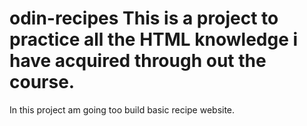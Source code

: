 # odin-recipes This is a project to practice all the HTML knowledge i have acquired through out the course.
In this project am going too build basic recipe website.
